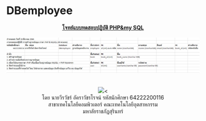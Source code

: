 # DBemployee

<div id="header" align="center">
  <u><b>โจทย์แบบทดสอบปฏิบัติ PHP&amp;my SQL</b></u>
  <br>
  <br><img src="Annotation 2023-03-13 223335.png"/>
  <br></br>
  <br><img src="https://pbs.twimg.com/media/DxERDA9VsAA5ABO.jpg" width="200"/><
  <br>โดย นายวีรวัชร์ อัคราวัชรโรจน์ รหัสนักศึกษา 64222200116
<br>สาขาเทคโนโลยีคอมพิวเตอร์ คณะเทคโนโลยีอุตสาหกรรม
<br>มหาลัยราชภัฏสุรินทร์
</div>
